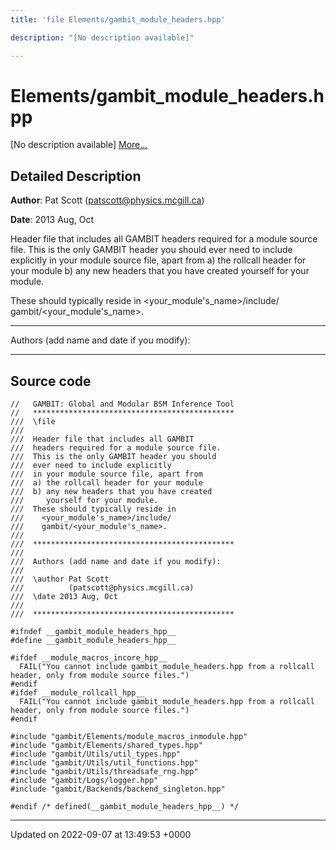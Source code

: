 ```yaml
---
title: 'file Elements/gambit_module_headers.hpp'

description: "[No description available]"

---
```


# Elements/gambit_module_headers.hpp



[No description available] [More...](#detailed-description)

## Detailed Description


**Author**: Pat Scott ([patscott@physics.mcgill.ca](mailto:patscott@physics.mcgill.ca)) 

**Date**: 2013 Aug, Oct

Header file that includes all GAMBIT headers required for a module source file. This is the only GAMBIT header you should ever need to include explicitly in your module source file, apart from a) the rollcall header for your module b) any new headers that you have created yourself for your module. 

 These should typically reside in <your_module's_name>/include/ gambit/<your_module's_name>.



------------------

Authors (add name and date if you modify):



------------------




## Source code

```
//   GAMBIT: Global and Modular BSM Inference Tool
//   *********************************************
///  \file
///
///  Header file that includes all GAMBIT
///  headers required for a module source file.
///  This is the only GAMBIT header you should 
///  ever need to include explicitly
///  in your module source file, apart from 
///  a) the rollcall header for your module
///  b) any new headers that you have created 
///     yourself for your module.  
///  These should typically reside in 
///    <your_module's_name>/include/
///    gambit/<your_module's_name>.
///
///  *********************************************
///
///  Authors (add name and date if you modify):
///   
///  \author Pat Scott 
///          (patscott@physics.mcgill.ca)
///  \date 2013 Aug, Oct
///
///  *********************************************

#ifndef __gambit_module_headers_hpp__
#define __gambit_module_headers_hpp__

#ifdef __module_macros_incore_hpp__
  FAIL("You cannot include gambit_module_headers.hpp from a rollcall header, only from module source files.")
#endif
#ifdef __module_rollcall_hpp__
  FAIL("You cannot include gambit_module_headers.hpp from a rollcall header, only from module source files.")
#endif

#include "gambit/Elements/module_macros_inmodule.hpp"
#include "gambit/Elements/shared_types.hpp"
#include "gambit/Utils/util_types.hpp"
#include "gambit/Utils/util_functions.hpp"
#include "gambit/Utils/threadsafe_rng.hpp"
#include "gambit/Logs/logger.hpp"
#include "gambit/Backends/backend_singleton.hpp"

#endif /* defined(__gambit_module_headers_hpp__) */
```


-------------------------------

Updated on 2022-09-07 at 13:49:53 +0000
